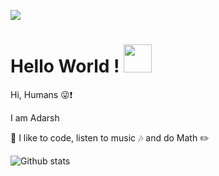 ![](https://gifimage.net/wp-content/uploads/2017/10/discord-profile-picture-gif-3.gif)
# Hello World ! <img src="https://raw.githubusercontent.com/MartinHeinz/MartinHeinz/master/wave.gif" width="45" height="45">
Hi, Humans :stuck_out_tongue_winking_eye::exclamation:

I am Adarsh

:seedling: I like to code, listen to music :notes: and do Math :pencil2:

![Github stats](https://github-readme-stats.vercel.app/api?username=theCode-Breaker)
